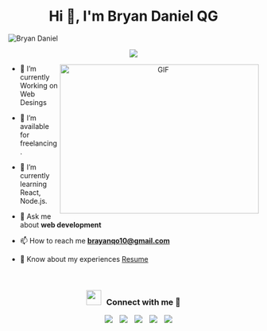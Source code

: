 <h1 align="center">Hi 👋, I'm
Bryan Daniel QG</h1>
<p align="left"> <img src="https://komarev.com/ghpvc/?username=Bryanc&label=Profile%50views&color=0e75b6&style=flat" alt="Bryan Daniel" /> </p>

<p align="center">
  <a href="https://github.com/DenverCoder1/readme-typing-svg"><img src="https://readme-typing-svg.herokuapp.com?font=Time+New+Roman&color=cyan&size=25&center=true&vCenter=true&width=600&height=100&lines=;Front-End+Developer,;Computer+Science+Student,;Newbie+here:),;Active+Learner/Researcher,;passionate+with+Work,;Love+to+learn+new+stuffs..<3"></a>
</p>

<a target="_blank" align="center">
  <img align="right" top="500" height="300" width="400" alt="GIF" src="https://media.giphy.com/media/SWoSkN6DxTszqIKEqv/giphy.gif">
</a>

- 🌱 I’m currently Working on Web Desings

- 🤝 I’m available for freelancing.

- 🌱 I’m currently learning React, Node.js.

- 💬 Ask me about **web development**

- 📫 How to reach me **brayanqo10@gmail.com**

- 📄 Know about my experiences <a href="CV.pdf" target="blank">Resume</a>
<br/>
<h3 align="center" > <img src="https://media.giphy.com/media/iY8CRBdQXODJSCERIr/giphy.gif" width="30" height="30" style="margin-right: 10px;">Connect with me 🤝 </h3>

<p align="center">

 <div align="center"  class="icons-social" style="margin-left: 10px;">
        <a style="margin-left: 10px;"  target="_blank" href="www.linkedin.com/in/bryan-daniel-quiñones-garcia-3aa270186">
			<img src="https://img.icons8.com/doodle/40/000000/linkedin--v2.png"></a>
        <a style="margin-left: 10px;" target="_blank" href="https://github.com/DragontitanB">
		<img src="https://img.icons8.com/doodle/40/000000/github--v1.png"></a>
        <a style="margin-left: 10px;" target="_blank" href="https://www.instagram.com/bryan_daniel68/">
			<img src="https://img.icons8.com/doodle/40/000000/instagram-new--v2.png"></a>
		<a style="margin-left: 10px;" target="_blank" href="https://twitter.com/brayanqo10">
			<img src="https://img.icons8.com/doodle/1x/twitter-squared--v2.png" ></a>
		<a style="margin-left: 10px;" target="_blank" href="https://www.youtube.com/channel/UCB3TMvwCl3s_6Dpbe-d92GQ">
				<img src="https://img.icons8.com/doodle/1x/youtube--v2.png" ></a>
      </div>
